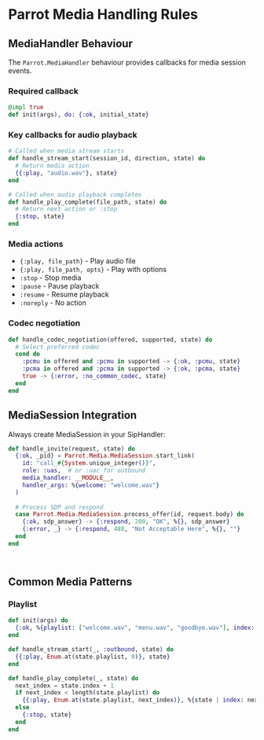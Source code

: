 # Parrot Media Handling Rules

## MediaHandler Behaviour

The `Parrot.MediaHandler` behaviour provides callbacks for media session events.

### Required callback
```elixir
@impl true
def init(args), do: {:ok, initial_state}
```

### Key callbacks for audio playback
```elixir
# Called when media stream starts
def handle_stream_start(session_id, direction, state) do
  # Return media action
  {{:play, "audio.wav"}, state}
end

# Called when audio playback completes
def handle_play_complete(file_path, state) do
  # Return next action or :stop
  {:stop, state}
end
```

### Media actions
- `{:play, file_path}` - Play audio file
- `{:play, file_path, opts}` - Play with options
- `:stop` - Stop media
- `:pause` - Pause playback
- `:resume` - Resume playback
- `:noreply` - No action


### Codec negotiation
```elixir
def handle_codec_negotiation(offered, supported, state) do
  # Select preferred codec
  cond do
    :pcmu in offered and :pcmu in supported -> {:ok, :pcmu, state}
    :pcma in offered and :pcma in supported -> {:ok, :pcma, state}
    true -> {:error, :no_common_codec, state}
  end
end
```

## MediaSession Integration

Always create MediaSession in your SipHandler:

```elixir
def handle_invite(request, state) do
  {:ok, _pid} = Parrot.Media.MediaSession.start_link(
    id: "call_#{System.unique_integer()}",
    role: :uas,  # or :uac for outbound
    media_handler: __MODULE__,
    handler_args: %{welcome: "welcome.wav"}
  )
  
  # Process SDP and respond
  case Parrot.Media.MediaSession.process_offer(id, request.body) do
    {:ok, sdp_answer} -> {:respond, 200, "OK", %{}, sdp_answer}
    {:error, _} -> {:respond, 488, "Not Acceptable Here", %{}, ""}
  end
end
```
```
```
```
```

## Common Media Patterns

### Playlist
```elixir
def init(args) do
  {:ok, %{playlist: ["welcome.wav", "menu.wav", "goodbye.wav"], index: 0}}
end

def handle_stream_start(_, :outbound, state) do
  {{:play, Enum.at(state.playlist, 0)}, state}
end

def handle_play_complete(_, state) do
  next_index = state.index + 1
  if next_index < length(state.playlist) do
    {{:play, Enum.at(state.playlist, next_index)}, %{state | index: next_index}}
  else
    {:stop, state}
  end
end
```

